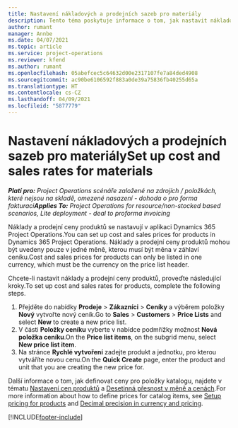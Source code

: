 ```yaml
---
title: Nastavení nákladových a prodejních sazeb pro materiály
description: Tento téma poskytuje informace o tom, jak nastavit nákladové a prodejní sazby u materiálů použitých v projektech.
author: rumant
manager: Annbe
ms.date: 04/07/2021
ms.topic: article
ms.service: project-operations
ms.reviewer: kfend
ms.author: rumant
ms.openlocfilehash: 05abefcec5c64632d00e2317107fe7a84ded4908
ms.sourcegitcommit: ac90be6106592f883a0de39a75836fb40255d65a
ms.translationtype: HT
ms.contentlocale: cs-CZ
ms.lasthandoff: 04/09/2021
ms.locfileid: "5877779"
---
```

# <a name="set-up-cost-and-sales-rates-for-materials"></a><span data-ttu-id="2730b-103">Nastavení nákladových a prodejních sazeb pro materiály</span><span class="sxs-lookup"><span data-stu-id="2730b-103">Set up cost and sales rates for materials</span></span>

<span data-ttu-id="2730b-104">_**Platí pro:** Project Operations scénáře založené na zdrojích / položkách, které nejsou na skladě, omezené nasazení - dohoda o pro forma fakturaci_</span><span class="sxs-lookup"><span data-stu-id="2730b-104">_**Applies To:** Project Operations for resource/non-stocked based scenarios, Lite deployment - deal to proforma invoicing_</span></span>

<span data-ttu-id="2730b-105">Náklady a prodejní ceny produktů se nastavují v aplikaci Dynamics 365 Project Operations.</span><span class="sxs-lookup"><span data-stu-id="2730b-105">You can set up cost and sales prices for products in Dynamics 365 Project Operations.</span></span> <span data-ttu-id="2730b-106">Náklady a prodejní ceny produktů mohou být uvedeny pouze v jedné měně, kterou musí být měna v záhlaví ceníku.</span><span class="sxs-lookup"><span data-stu-id="2730b-106">Cost and sales prices for products can only be listed in one currency, which must be the currency on the price list header.</span></span>

<span data-ttu-id="2730b-107">Chcete-li nastavit náklady a prodejní ceny produktů, proveďte následující kroky.</span><span class="sxs-lookup"><span data-stu-id="2730b-107">To set up cost and sales rates for products, complete the following steps.</span></span> 

1. <span data-ttu-id="2730b-108">Přejděte do nabídky **Prodeje** > **Zákazníci** > **Ceníky** a výběrem položky **Nový** vytvořte nový ceník.</span><span class="sxs-lookup"><span data-stu-id="2730b-108">Go to **Sales** > **Customers** > **Price Lists** and select **New** to create a new price list.</span></span> 
2. <span data-ttu-id="2730b-109">V části **Položky ceníku** vyberte v nabídce podmřížky možnost **Nová položka ceníku**.</span><span class="sxs-lookup"><span data-stu-id="2730b-109">On the **Price list items**, on the subgrid menu, select **New price list item**.</span></span> 
3. <span data-ttu-id="2730b-110">Na stránce **Rychlé vytvoření** zadejte produkt a jednotku, pro kterou vytváříte novou cenu.</span><span class="sxs-lookup"><span data-stu-id="2730b-110">On the **Quick Create** page, enter the product and unit that you are creating the new price for.</span></span>

<span data-ttu-id="2730b-111">Další informace o tom, jak definovat ceny pro položky katalogu, najdete v tématu [Nastavení cen produktů](https://docs.microsoft.com/dynamics365/sales-enterprise/create-price-lists-price-list-items-define-pricing-products) a [Desetinná přesnost v měně a cenách](https://docs.microsoft.com/dynamics365/sales-enterprise/decimal-precision-currency-pricing).</span><span class="sxs-lookup"><span data-stu-id="2730b-111">For more information about how to define prices for catalog items, see [Setup pricing for products](https://docs.microsoft.com/dynamics365/sales-enterprise/create-price-lists-price-list-items-define-pricing-products) and [Decimal precision in currency and pricing](https://docs.microsoft.com/dynamics365/sales-enterprise/decimal-precision-currency-pricing).</span></span>

[!INCLUDE[footer-include](../includes/footer-banner.md)]
